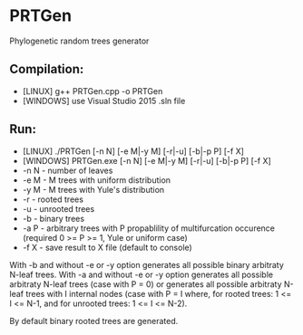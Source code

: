 # PRTGen
Phylogenetic random trees generator

## Compilation:

  * [LINUX] g++ PRTGen.cpp -o PRTGen
  * [WINDOWS] use Visual Studio 2015 .sln file

## Run:

  * [LINUX] ./PRTGen [-n N] [-e M|-y M] [-r|-u] [-b|-p P] [-f X]
  * [WINDOWS] PRTGen.exe [-n N] [-e M|-y M] [-r|-u] [-b|-p P] [-f X]
  * -n N - number of leaves
  * -e M - M trees with uniform distribution
  * -y M - M trees with Yule's distribution
  * -r - rooted trees
  * -u - unrooted trees
  * -b - binary trees
  * -a P - arbitrary trees with P propablility of multifurcation occurence (required 0 >= P >= 1, Yule or uniform case)
  * -f X - save result to X file (default to console)

With -b and without -e or -y option generates all possible binary arbitraty N-leaf trees.
With -a and without -e or -y option generates all possible arbitraty N-leaf trees (case with P = 0) or generates all possible arbitraty N-leaf trees with I internal nodes (case with P = I where, for rooted trees: 1 <= I <= N-1, and for unrooted trees: 1 <= I <= N-2).

By default binary rooted trees are generated.